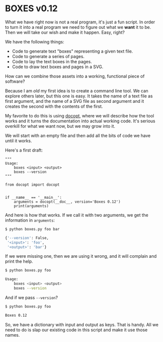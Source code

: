 # BOXES v0.12

What we have right now is not a real program, it's just a fun script. In order
to turn it into a real program we need to figure out what we **want** it to
be. Then we will take our wish and make it happen. Easy, right?

We have the following things:

* Code to generate text "boxes" representing a given text file.
* Code to generate a series of pages.
* Code to lay the text boxes in the pages.
* Code to draw text boxes and pages in a SVG.

How can we combine those assets into a working, functional piece of software?

Because I am *old* my first idea is to create a command line tool. We can
explore others later, but this one is easy. It takes the name of a text file
as first argument, and the name of a SVG file as second argument and it
creates the second with the contents of the first.

My favorite to do this is using [docopt](https://github.com/docopt/docopt),
where we will describe how the tool works and it turns the documentation into
actual working code. It's serious overkill for what we want now, but we may
grow into it.

We will start with an empty file and then add all the bits of code we have
until it works.

Here's a first draft:

```python-norun
"""
Usage:
    boxes <input> <output>
    boxes --version
"""

from docopt import docopt


if __name__ == '__main__':
    arguments = docopt(__doc__, version='Boxes 0.12')
    print(arguments)
```

And here is how that works. If we call it with two arguments, we get the
information in `arguments`:

```sh
$ python boxes.py foo bar

{'--version': False,
 '<input>': 'foo',
 '<output>': 'bar'}
```

If we were missing one, then we are using it wrong, and it will complain and
print the help.

```sh
$ python boxes.py foo

Usage:
    boxes <input> <output>
    boxes --version
```

And if we pass `--version`?

```sh
$ python boxes.py foo

Boxes 0.12
```

So, we have a dictionary with input and output as keys. That is handy. All we
need to do is slap our existing code in this script and make it use those
names.